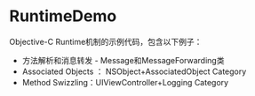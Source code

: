 # RuntimeDemo
Objective-C Runtime机制的示例代码，包含以下例子：

* 方法解析和消息转发 - Message和MessageForwarding类
* Associated Objects ： NSObject+AssociatedObject Category
* Method Swizzling：UIViewController+Logging Category

